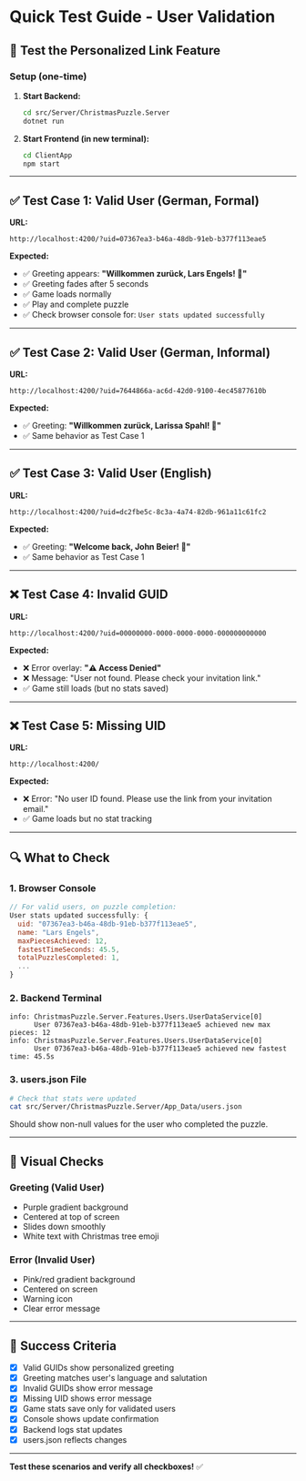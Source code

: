 # Quick Test Guide - User Validation

## 🧪 **Test the Personalized Link Feature**

### **Setup** (one-time)

1. **Start Backend:**
   ```bash
   cd src/Server/ChristmasPuzzle.Server
   dotnet run
   ```

2. **Start Frontend (in new terminal):**
   ```bash
   cd ClientApp
   npm start
   ```

---

## ✅ **Test Case 1: Valid User (German, Formal)**

**URL:**
```
http://localhost:4200/?uid=07367ea3-b46a-48db-91eb-b377f113eae5
```

**Expected:**
- ✅ Greeting appears: **"Willkommen zurück, Lars Engels! 🎄"**
- ✅ Greeting fades after 5 seconds
- ✅ Game loads normally
- ✅ Play and complete puzzle
- ✅ Check browser console for: `User stats updated successfully`

---

## ✅ **Test Case 2: Valid User (German, Informal)**

**URL:**
```
http://localhost:4200/?uid=7644866a-ac6d-42d0-9100-4ec45877610b
```

**Expected:**
- ✅ Greeting: **"Willkommen zurück, Larissa Spahl! 🎄"**
- ✅ Same behavior as Test Case 1

---

## ✅ **Test Case 3: Valid User (English)**

**URL:**
```
http://localhost:4200/?uid=dc2fbe5c-8c3a-4a74-82db-961a11c61fc2
```

**Expected:**
- ✅ Greeting: **"Welcome back, John Beier! 🎄"**
- ✅ Same behavior as Test Case 1

---

## ❌ **Test Case 4: Invalid GUID**

**URL:**
```
http://localhost:4200/?uid=00000000-0000-0000-0000-000000000000
```

**Expected:**
- ❌ Error overlay: **"⚠️ Access Denied"**
- ❌ Message: "User not found. Please check your invitation link."
- ✅ Game still loads (but no stats saved)

---

## ❌ **Test Case 5: Missing UID**

**URL:**
```
http://localhost:4200/
```

**Expected:**
- ❌ Error: "No user ID found. Please use the link from your invitation email."
- ✅ Game loads but no stat tracking

---

## 🔍 **What to Check**

### **1. Browser Console**
```javascript
// For valid users, on puzzle completion:
User stats updated successfully: {
  uid: "07367ea3-b46a-48db-91eb-b377f113eae5",
  name: "Lars Engels",
  maxPiecesAchieved: 12,
  fastestTimeSeconds: 45.5,
  totalPuzzlesCompleted: 1,
  ...
}
```

### **2. Backend Terminal**
```
info: ChristmasPuzzle.Server.Features.Users.UserDataService[0]
      User 07367ea3-b46a-48db-91eb-b377f113eae5 achieved new max pieces: 12
info: ChristmasPuzzle.Server.Features.Users.UserDataService[0]
      User 07367ea3-b46a-48db-91eb-b377f113eae5 achieved new fastest time: 45.5s
```

### **3. users.json File**
```bash
# Check that stats were updated
cat src/Server/ChristmasPuzzle.Server/App_Data/users.json
```

Should show non-null values for the user who completed the puzzle.

---

## 📸 **Visual Checks**

### **Greeting (Valid User)**
- Purple gradient background
- Centered at top of screen
- Slides down smoothly
- White text with Christmas tree emoji

### **Error (Invalid User)**
- Pink/red gradient background
- Centered on screen
- Warning icon
- Clear error message

---

## 🎯 **Success Criteria**

- [x] Valid GUIDs show personalized greeting
- [x] Greeting matches user's language and salutation
- [x] Invalid GUIDs show error message
- [x] Missing UID shows error message
- [x] Game stats save only for validated users
- [x] Console shows update confirmation
- [x] Backend logs stat updates
- [x] users.json reflects changes

---

**Test these scenarios and verify all checkboxes!** ✅
